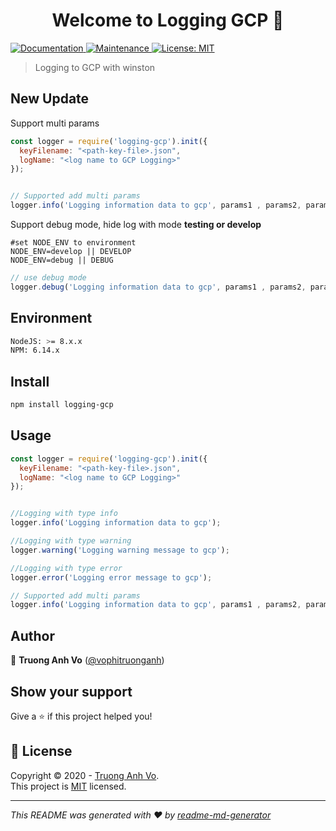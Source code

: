 <h1 align="center">Welcome to Logging GCP 👋</h1>
<p>
  <a href="https://github.com/vophitruonganh/logging-gcp#readme" target="_blank">
    <img alt="Documentation" src="https://img.shields.io/badge/documentation-yes-brightgreen.svg" />
  </a>
  <a href="https://github.com/vophitruonganh/logging-gcp/graphs/commit-activity" target="_blank">
    <img alt="Maintenance" src="https://img.shields.io/badge/Maintained%3F-yes-green.svg" />
  </a>
  <a href="https://github.com/vophitruonganh/logging-gcp/blob/master/LICENSE" target="_blank">
    <img alt="License: MIT" src="https://camo.githubusercontent.com/75ffcd07adcea9708fdbaf7ec105191431de498d/68747470733a2f2f696d672e736869656c64732e696f2f62616467652f6c6963656e73652d4d49542d79656c6c6f772e737667" />
  </a>
</p>

> Logging to GCP with winston
## New Update
Support multi params
```javascript
const logger = require('logging-gcp').init({
  keyFilename: "<path-key-file>.json",
  logName: "<log name to GCP Logging>"
});


// Supported add multi params
logger.info('Logging information data to gcp', params1 , params2, params3);
 ```

Support debug mode, hide log with mode **testing or develop**
```shell
#set NODE_ENV to environment
NODE_ENV=develop || DEVELOP
NODE_ENV=debug || DEBUG
```
```javascript
// use debug mode
logger.debug('Logging information data to gcp', params1 , params2, params3);
```
## Environment

``` sh
NodeJS: >= 8.x.x
NPM: 6.14.x
```

## Install

```sh
npm install logging-gcp
```

## Usage

```javascript
const logger = require('logging-gcp').init({
  keyFilename: "<path-key-file>.json",
  logName: "<log name to GCP Logging>"
});


//Logging with type info
logger.info('Logging information data to gcp');

//Logging with type warning
logger.warning('Logging warning message to gcp');

//Logging with type error
logger.error('Logging error message to gcp');

// Supported add multi params
logger.info('Logging information data to gcp', params1 , params2, params3);
 ```

## Author

👤  **Truong Anh Vo** ([@vophitruonganh](https://github.com/vophitruonganh))

## Show your support

Give a ⭐️ if this project helped you!

## 📝 License 
Copyright © 2020 - [Truong Anh Vo](https://github.com/vophitruonganh).<br />
This project is [MIT](https://github.com/vophitruonganh/logging-gcp/blob/master/LICENSE) licensed.

***
_This README was generated with ❤️ by [readme-md-generator](https://github.com/kefranabg/readme-md-generator)_
